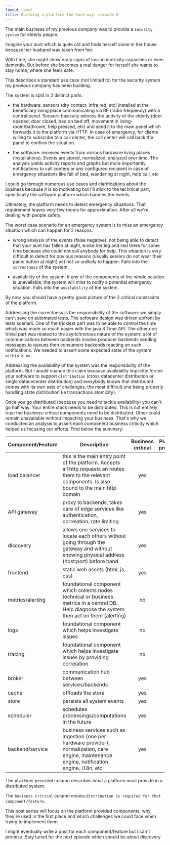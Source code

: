 ```yaml
---
layout: post
title: Building a platform the hard way: episode 0
---
```


The main business of my previous company was to provide a `security system` for elderly people.

Imagine your aunt which is quite old and finds herself alone in her house because her husband was taken from her.

With time, she might show early signs of loss in motricity capacities or even dementia.
But before she becomes a real danger for herself she wants to stay home, where she feels safe.

This describes a standard use case (not limited to) for the security system my previous company has been building.

The system is split in 2 distinct parts:

- the hardware: sensors (dry contact, infra red, etc) installed at the beneficiary living place communicating via RF (radio frequency) with a central panel. Sensors basically witness the activity of the elderly (door opened, door closed, bed on bed off, movement in living-room/bathroom, help pressed, etc) and send it to the main panel which forwards it to the platform via HTTP. In case of emergency, for clients willing to subscribe to a call center, the call center will call back the panel to confirm the situation. 

- the software: receives events from various hardware living places (installations). Events are stored, normalized, analyzed over time. The analysis yields activity reports and graphs but more importantly notifications to call centers or any configured recipient in case of emergency situations like fall of bed, wandering at night, help call, etc

I could go through numerous use cases and clarifications about the business because it is so motivating but I'll stick to the technical part, specifically the software platform which handles the events.

Ultimately, the platform needs to detect emergency situations. That requirement leaves very few rooms for approximation. After all we're dealing with people safety.
 
The worst case scenario for an emergency system is to miss an emergency situation which can happen for 2 reasons:

- wrong analysis of the events (false negative): not being able to detect that your aunt has fallen at night, broke her leg and lied there for some time because she could not call anybody for help. This situation is very difficult to detect for obvious reasons (usually seniors do not wear their panic button at night) yet not so unlikely to happen. Falls into the `correctness` of the system.

- availability of the system: if any of the components of the whole solution is unavailable, the system will miss to notify a potential emergency situation. Falls into the `availability` of the system.

By now, you should have a pretty good picture of the 2 critical constraints of the platform.

Addressing the correctness is the responsibility of the software: we simply can't save on automated tests. The software design was driven upfront by tests scenarii.
One of the trickiest part was to be able to control the time which was made so much easier with the java 8 Time API.
The other non trivial part was related to the asynchronous nature of the system: a lot of communications between backends involve producer backends sending messages to queues then consumers backends reacting on such notifications. We needed to assert some expected state of the system `within X ms`. 

Addressing the availability of the system was the responsibility of the platform. But I would nuance this claim because availability implicitly forces your software to support `distribution` (cross datacenter distribution or single datacecenter distribution) and everybody knows that distributed comes with its own sets of challenges, the most difficult one being properly handling state distribution (ie transactions atomicity).
 
Once you go distributed (because you need to tackle availability) you can't go half way. Your entire stack needs to be distributed. This is not entirely true: the business-critical components need to be distributed. Other could remain unavailable without impacting your business. That's why we conducted an analysis to assert each component business criticity which helped us focusing our efforts. Find below the summary:
 
| Component/Feature| Description                                                                                                                                              | Business critical  | Platform  provided |
| -------------    | ---------------------------------------------------------------------------------------------------------------------------------------------------------|:------------------:|:------------------:| 
| load balancer    | this is the main entry point of the platform. Accepts all http requests an routes them to the relevant components. Is also bound to the main http domain | yes                | yes                |
| API gateway      | proxy to backends, takes care of edge services like authentication, correlation, rate limiting                                                           | yes                | yes                |
| discovery        | allows one services to locate each others without going through the gateway and without knowing physical address (host:port) before hand                 | yes                | yes                |
| frontend         | static web assets (html, js, css)                                                                                                                        | yes                | yes                |
| metrics/alerting | foundational component which collects nodes technical or business metrics in a central DB. Help diagnose the system then act on them (alerting)          | no                 | yes                |
| logs             | foundational component which helps investigate issues                                                                                                    | no                 | yes                |
| tracing          | foundational component which helps investigate issues by providing correlation                                                                           | no                 | yes                |
| broker           | communication hub between services/backends                                                                                                              | yes                | yes                |
| cache            | offloads the store                                                                                                                                       | yes                | yes                |
| store            | persists all system events                                                                                                                               | yes                | yes                |
| scheduler        | schedules processings/computations in the future                                                                                                         | yes                | yes                |
| backend/service  | business services such as ingestion (one per hardware provider), normalization, care engine, maintenance engine, notification engine, i18n, etc          | yes                | no                 |

The `platform provided` column describes what a platform must provide in a distributed system.

The `business critical` column means `distribution is required for that component/feature`.

This post series will focus on the platform provided components, why they're used in the first place and which challenges we could face when trying to implement them

I might eventually write a post for each component/feature but I can't promise. Stay tuned for the next episode which should be about discovery

